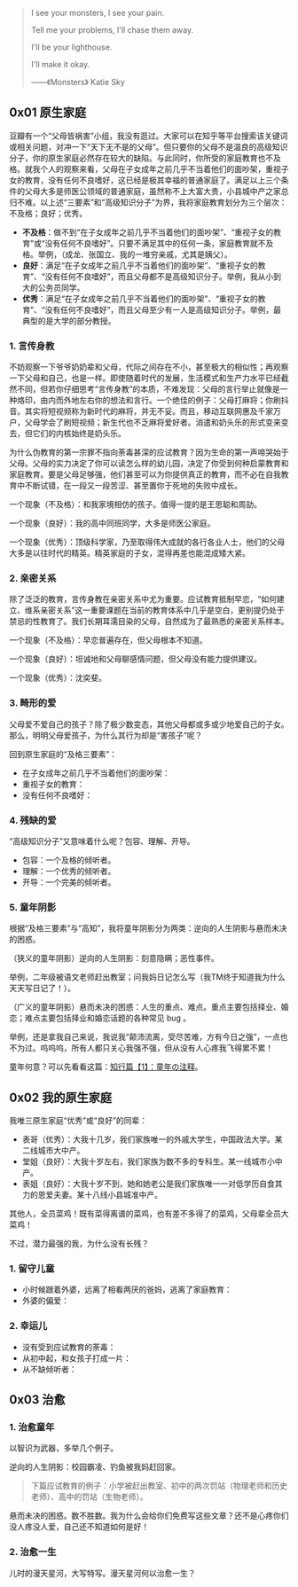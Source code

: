 > I see your monsters, I see your pain.
> 
> Tell me your problems, I'll chase them away.
> 
> I'll be your lighthouse.
> 
> I'll make it okay.
> 
> ——《Monsters》  Katie Sky

## 0x01 原生家庭

豆瓣有一个“父母皆祸害”小组，我没有逛过。大家可以在知乎等平台搜索该关键词或相关问题，对冲一下“天下无不是的父母”。但只要你的父母不是温良的高级知识分子，你的原生家庭必然存在较大的缺陷。与此同时，你所受的家庭教育也不及格。就我个人的观察来看，父母在子女成年之前几乎不当着他们的面吵架，重视子女的教育，没有任何不良嗜好，这已经是极其幸福的普通家庭了。满足以上三个条件的父母大多是师医公领域的普通家庭，虽然称不上大富大贵，小县城中产之家总归不难。以上述“三要素”和“高级知识分子”为界，我将家庭教育划分为三个层次：不及格；良好；优秀。

+ **不及格**：做不到“在子女成年之前几乎不当着他们的面吵架”、“重视子女的教育”或“没有任何不良嗜好”。只要不满足其中的任何一条，家庭教育就不及格。举例，（成龙、张国立、我的一堆穷亲戚，尤其是姨父）。
+ **良好**：满足“在子女成年之前几乎不当着他们的面吵架”、“重视子女的教育”、“没有任何不良嗜好”，而且父母都不是高级知识分子。举例，我从小到大的公务员同学。
+ **优秀**：满足“在子女成年之前几乎不当着他们的面吵架”、“重视子女的教育”、“没有任何不良嗜好”，而且父母至少有一人是高级知识分子。举例，最典型的是大学的部分教授。

### 1. 言传身教

不妨观察一下爷爷奶奶辈和父母，代际之间存在不小，甚至极大的相似性；再观察一下父母和自己，也是一样。即使随着时代的发展，生活模式和生产力水平已经截然不同，但若你仔细思考“言传身教”的本质，不难发现：父母的言行举止就像是一种烙印，由内而外地左右你的想法和言行。一个绝佳的例子：父母打麻将；你刷抖音。其实将短视频称为新时代的麻将，并无不妥。而且，移动互联网惠及千家万户，父母学会了刷短视频；新生代也不乏麻将爱好者。消遣和奶头乐的形式变来变去，但它们的内核始终是奶头乐。

为什么伪教育的第一宗罪不指向荼毒甚深的应试教育？因为生命的第一声啼哭始于父母。父母的实力决定了你可以读怎么样的幼儿园，决定了你受到何种启蒙教育和家庭教育。要是父母足够强，他们甚至可以为你提供真正的教育，而不必在自我教育中不断试错，在一段又一段苦涩、甚至置你于死地的失败中成长。

一个现象（不及格）：和我家境相仿的孩子。值得一提的是王思聪和周劼。

一个现象（良好）：我的高中同班同学，大多是师医公家庭。

一个现象（优秀）：顶级科学家，乃至取得伟大成就的各行各业人士，他们的父母大多是以往时代的精英。精英家庭的子女，混得再差也能混成矮大紧。

### 2. 亲密关系

除了泛泛的教育，言传身教在亲密关系中尤为重要。应试教育抵制早恋，“如何建立、维系亲密关系”这一重要课题在当前的教育体系中几乎是空白，更别提仍处于禁忌的性教育了。我们长期耳濡目染的父母，自然成为了最熟悉的亲密关系样本。

一个现象（不及格）：早恋普遍存在，但父母根本不知道。

一个现象（良好）：坦诚地和父母聊感情问题，但父母没有能力提供建议。

一个现象（优秀）：沈奕斐。

### 3. 畸形的爱

父母爱不爱自己的孩子？除了极少数变态，其他父母都或多或少地爱自己的子女。那么，明明父母爱孩子，为什么其行为却是“害孩子”呢？

回到原生家庭的“及格三要素”：

+ 在子女成年之前几乎不当着他们的面吵架：
+ 重视子女的教育：
+ 没有任何不良嗜好：

### 4. 残缺的爱

“高级知识分子”又意味着什么呢？包容、理解、开导。

+ 包容：一个及格的倾听者。
+ 理解：一个优秀的倾听者。
+ 开导：一个完美的倾听者。

### 5. 童年阴影

根据“及格三要素”与“高知”，我将童年阴影分为两类：逆向的人生阴影与悬而未决的困惑。

（狭义的童年阴影）逆向的人生阴影：刻意隐瞒；恶性事件。

举例，二年级被语文老师赶出教室；问我妈日记怎么写（我TM终于知道我为什么天天写日记了！）。

（广义的童年阴影）悬而未决的困惑：人生的重点、难点。重点主要包括择业、婚恋；难点主要包括择业和婚恋话题的各种常见 bug 。

举例，还是拿我自己来说，我说我“颠沛流离，受尽苦难，方有今日之强”，一点也不为过。呜呜呜，所有人都只关心我强不强，但从没有人心疼我飞得累不累！

童年何意？可以先看看这篇：[知行篇【1】：童年の注释](https://zhuanlan.zhihu.com/p/533865251)。

## 0x02 我的原生家庭

我唯三原生家庭“优秀”或“良好”的同辈：

+ 表哥（优秀）：大我十几岁，我们家族唯一的外戚大学生，中国政法大学。某二线城市大中产。
+ 堂姐（良好）：大我十岁左右，我们家族为数不多的专科生。某一线城市小中产。
+ 表姐（良好）：大我十岁不到，她和她老公是我们家族唯一一对低学历自食其力的恩爱夫妻。某十八线小县城准中产。

其他人，全员菜鸡！既有菜得离谱的菜鸡，也有差不多得了的菜鸡，父母辈全员大菜鸡！

不过，潜力最强的我，为什么没有长残？

### 1. 留守儿童

+ 小时候跟着外婆，远离了相看两厌的爸妈，逃离了家庭教育：
+ 外婆的偏爱：

### 2. 幸运儿

+ 没有受到应试教育的荼毒：
+ 从初中起，和女孩子打成一片：
+ 从不缺倾听者：

## 0x03 治愈

### 1. 治愈童年

以智识为武器，多举几个例子。

逆向的人生阴影：校园霸凌、钓鱼被我妈赶回家。

> 下篇应试教育的例子：小学被赶出教室、初中的两次罚站（物理老师和历史老师）、高中的罚站（生物老师）。

悬而未决的困惑。数不胜数。我为什么会给你们免费写这些文章？还不是心疼你们没人疼没人爱，自己还不知道如何是好！

### 2. 治愈一生

儿时的漫天星河，大写特写。漫天星河何以治愈一生？




